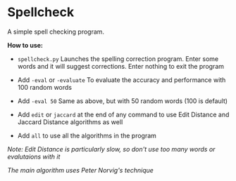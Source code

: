 # Spellcheck
A simple spell checking program.

**How to use:**

- `spellcheck.py` 
    Launches the spelling correction program. Enter some words and it will suggest corrections. Enter nothing to exit the program

- Add `-eval` or `-evaluate`
    To evaluate the accuracy and performance with 100 random words

- Add `-eval 50`
    Same as above, but with 50 random words (100 is default)

-  Add `edit` or `jaccard` at the end of any command to use Edit Distance and Jaccard Distance algorithms as well

-  Add `all` to use all the algorithms in the program

*Note: Edit Distance is particularly slow, so don't use too many words or evalutaions with it*

*The main algorithm uses Peter Norvig's technique*
